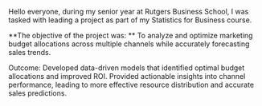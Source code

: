 Hello everyone, during my senior year at Rutgers Business School, I was tasked with leading a project as part of my Statistics for Business course. 

**The objective of the project was:
** To analyze and optimize marketing budget
allocations across multiple channels while accurately
forecasting sales trends.

Outcome: Developed data-driven models that identified
optimal budget allocations and improved ROI. Provided
actionable insights into channel performance, leading to
more effective resource distribution and accurate sales
predictions.
